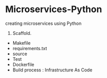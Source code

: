 # Microservices-Python
creating microservices using Python 

1. Scaffold.
- Makefile
- requirements.txt
- source
- Test
- Dockerfile
- Build process : Infrastructure As Code
